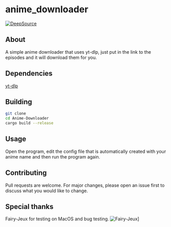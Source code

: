 # anime_downloader

[![DeepSource](https://deepsource.io/gh/B0SEmc/Anime-Downloader.svg/?label=active+issues&token=OT1ncXYOtJsgq5kxkSkv8dz6)](https://deepsource.io/gh/B0SEmc/Anime-Downloader/?ref=repository-badge)

## About
A simple anime downloader that uses yt-dlp, just put in the link to the episodes and it will download them for you.

## Dependencies
[yt-dlp](https://www.github.com/yt-dlp/yt-dlp)

## Building
```bash
git clone
cd Anime-Downloader
cargo build --release
```

## Usage
Open the program, edit the config file that is automatically created with your anime name and then run the program again.

## Contributing
Pull requests are welcome. For major changes, please open an issue first to discuss what you would like to change.

## Special thanks
<!--https://github.com/Fairy-Jeux-->
Fairy-Jeux for testing on MacOS and bug testing.
![Fairy-Jeux](https://avatars.githubusercontent.com/u/54899275?v=4)]